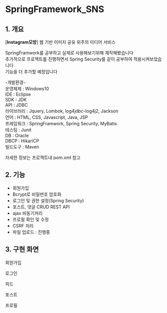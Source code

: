 SpringFramework_SNS
======================
  
## 1. 개요
[**Instagram모방**] 웹 기반 이미지 공유 위주의 미디어 서비스  
  
SpringFramwork를 공부하고 실제로 사용해보기위해 제작해봤습니다  
추가적으로 프로젝트를 진행하면서 Spring Security를 같이 공부하여 적용시켜보았습니다  
기능을 더 추가할 예정입니다  

-개발환경-  
운영체제 : Windows10  
IDE : Eclipse  
SDK : JDK  
API : JDBC  
라이브러리 : Jquery, Lombok, log4jdbc-log4j2, Jackson  
언어 : HTML, CSS, Javascript, Java, JSP  
프레임워크 : SpringFramwork, Spring Security, MyBatis  
테스팅 : Junit  
DB : Oracle  
DBCP : HikariCP  
빌드도구 : Maven  
  
자세한 정보는 프로젝트내 pom.xml 참고  
  
## 2. 기능
- 회원가입
- Bcrypt로 비밀번호 암호화
- 로그인 및 권한 설정(Spring Security)
- 포스트, 댓글 CRUD REST API
- ajax 비동기처리
- 프로필 확인 및 수정
- CSRF 처리
- 파일 업로드 : 진행중

## 3. 구현 화면

회원가입  

로그인  

피드  

포스트  

프로필  

